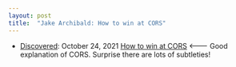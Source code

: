 ```yaml
---
layout: post
title:  "Jake Archibald: How to win at CORS"
---
```


* [Discovered](rolandtanglao.com/2020/07/29/p1-blogthis-checkvist-list-links-to-blog/): October 24, 2021 [How to win at CORS](https://jakearchibald.com/2021/cors/) <--- Good explanation of CORS. Surprise there are lots of subtleties!


